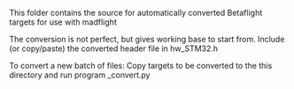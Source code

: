 This folder contains the source for automatically converted Betaflight targets for use with madflight

The conversion is not perfect, but gives working base to start from. Include (or copy/paste) the converted header file in hw_STM32.h

To convert a new batch of files: Copy targets to be converted to the this directory and run program _convert.py